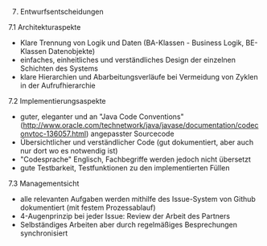 7. Entwurfsentscheidungen

7.1 Architekturaspekte
- Klare Trennung von Logik und Daten (BA-Klassen - Business Logik, BE-Klassen Datenobjekte)
- einfaches, einheitliches und verständliches Design der einzelnen Schichten des Systems
- klare Hierarchien und Abarbeitungsverläufe bei Vermeidung von Zyklen in der Aufrufhierarchie

7.2 Implementierungsaspekte
- guter, eleganter und an "Java Code Conventions" (http://www.oracle.com/technetwork/java/javase/documentation/codeconvtoc-136057.html) angepasster Sourcecode
- Übersichtlicher und verständlicher Code (gut dokumentiert, aber auch nur dort wo es notwendig ist)
- "Codesprache" Englisch, Fachbegriffe werden jedoch nicht übersetzt
- gute Testbarkeit, Testfunktionen zu den implementierten Füllen

7.3 Managementsicht
- alle relevanten Aufgaben werden mithilfe des Issue-System von Github dokumentiert (mit festem Prozessablauf)
- 4-Augenprinzip bei jeder Issue: Review der Arbeit des Partners
- Selbständiges Arbeiten aber durch regelmäßiges Besprechungen synchronisiert
